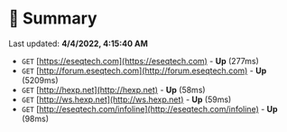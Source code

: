 # 📖 Summary
Last updated: **4/4/2022, 4:15:40 AM**

- `GET` [https://eseqtech.com](https://eseqtech.com) - **Up** (277ms)
- `GET` [http://forum.eseqtech.com](http://forum.eseqtech.com) - **Up** (5209ms)
- `GET` [http://hexp.net](http://hexp.net) - **Up** (58ms)
- `GET` [http://ws.hexp.net](http://ws.hexp.net) - **Up** (59ms)
- `GET` [http://eseqtech.com/infoline](http://eseqtech.com/infoline) - **Up** (98ms)
